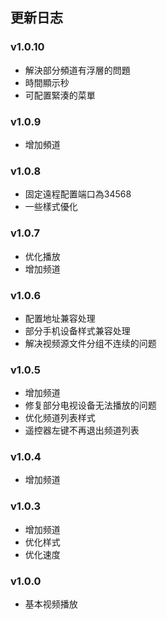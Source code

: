 ## 更新日志

### v1.0.10

* 解決部分頻道有浮層的問題
* 時間顯示秒
* 可配置緊湊的菜單

### v1.0.9

* 增加頻道

### v1.0.8

* 固定遠程配置端口為34568
* 一些樣式優化

### v1.0.7

* 优化播放
* 增加频道

### v1.0.6

* 配置地址兼容处理
* 部分手机设备样式兼容处理
* 解决视频源文件分组不连续的问题

### v1.0.5

* 增加频道
* 修复部分电视设备无法播放的问题
* 优化频道列表样式
* 遥控器左键不再退出频道列表

### v1.0.4

* 增加频道

### v1.0.3

* 增加频道
* 优化样式
* 优化速度

### v1.0.0

* 基本视频播放